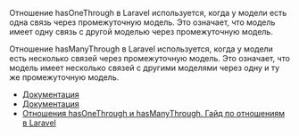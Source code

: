 Отношение hasOneThrough в Laravel используется, когда у модели есть одна связь через промежуточную модель. 
Это означает, что модель имеет одну связь с другой моделью через промежуточную модель.

Отношение hasManyThrough в Laravel используется, когда у модели есть несколько связей через промежуточную модель. 
Это означает, что модель имеет несколько связей с другими моделями через одну и ту же промежуточную модель.


[//]: # "materials"

- [Документация](https://laravel.com/docs/10.x/eloquent-relationships#has-one-through)
- [Документация](https://laravel.com/docs/10.x/eloquent-relationships#has-many-through)
- [Отношения hasOneThrough и hasManyThrough. Гайд по отношениям в Laravel](https://youtu.be/E5Irf93knHM)

[//]: # "/materials"
